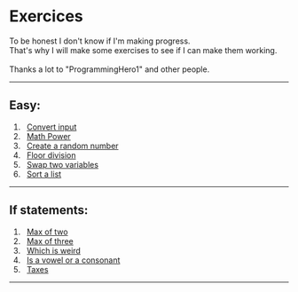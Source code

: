 # Exercices
To be honest I don't know if I'm making progress.
<br />That's why I will make some exercises to see if I can make them working. 
<br /><br />
Thanks a lot to "ProgrammingHero1" and other people.

---------------
## Easy:
1. &nbsp; [Convert input](https://github.com/Yuki69Okita/Exercises/tree/main/1.%20Easy#ex-1---convert-input) <br />
2. &nbsp; [Math Power](https://github.com/Yuki69Okita/Exercises/tree/main/1.%20Easy#ex-2---math-power) <br />
3. &nbsp; [Create a random number](https://github.com/Yuki69Okita/Exercises/tree/main/1.%20Easy#ex-3---create-a-random-number) <br />
4. &nbsp; [Floor division](https://github.com/Yuki69Okita/Exercises/tree/main/1.%20Easy#ex-4---floor-division) <br />
5. &nbsp; [Swap two variables](https://github.com/Yuki69Okita/Exercises/tree/main/1.%20Easy#ex-5---swap-two-variables) <br />
6. &nbsp; [Sort a list](https://github.com/Yuki69Okita/Exercises/blob/main/1.%20Easy/README.md#ex-6---sort-a-list) <br />

-----------------
## If statements:
1. &nbsp; [Max of two](https://github.com/Yuki69Okita/Exercises/tree/main/2.%20If%20statements#ex-1---max-of-two) <br />
2. &nbsp; [Max of three](https://github.com/Yuki69Okita/Exercises/tree/main/2.%20If%20statements#ex-2---max-of-three) <br />
3. &nbsp; [Which is weird](https://github.com/Yuki69Okita/Exercises/tree/main/2.%20If%20statements#ex-3----which-is-weird) <br />
4. &nbsp; [Is a vowel or a consonant](https://github.com/Yuki69Okita/Exercises/tree/main/2.%20If%20statements#ex-4---is-a-vowel-or-a-consonant) <br />
5. &nbsp; [Taxes](https://github.com/Yuki69Okita/Exercises/tree/main/2.%20If%20statements#ex-5---taxes) <br />

-----------------
